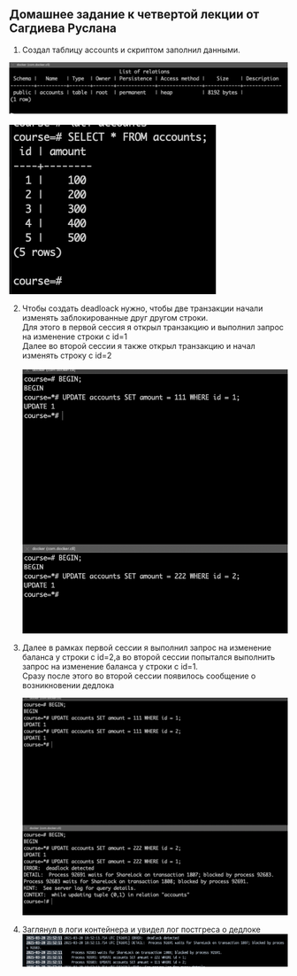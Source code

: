 ## Домашнее задание к четвертой лекции от Сагдиева Руслана

1.  Создал таблицу accounts и скриптом заполнил данными.

![1](./pictures/1.png)
<br>  
![2](./pictures/2.png)

2. Чтобы создать deadloack нужно, чтобы две транзакции начали изменять заблокированные друг другом строки. \
    Для этого в первой сессия я открыл транзакцию и выполнил запрос на изменение строки с id=1 \
    Далее во второй сессии я также открыл транзакцию и начал изменять строку с id=2
   <br>  
    ![3](./pictures/3.png)
   
3. Далее в рамках первой сессии я выполнил запрос на изменение баланса у строки с id=2,а 
 во второй сессии попытался выполнить запрос на изменение баланса у строки с id=1. \
 Сразу после этого во второй сессии появилось сообщение о возникновении дедлока
   <br>

   ![4](./pictures/4.png)
4. Заглянул в логи контейнера и увидел лог постгреса о дедлоке
   <br>
![5](./pictures/5.png)